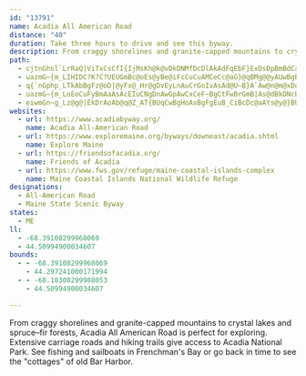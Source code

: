 ```yaml
---
id: "13791"
name: Acadia All American Road
distance: "40"
duration: Take three hours to drive and see this byway.
description: From craggy shorelines and granite-capped mountains to crystal lakes and spruce–fir forests, Acadia All American Road is perfect for exploring. Extensive carriage roads and hiking trails give access to Acadia National Park. See fishing and sailboats in Frenchman's Bay or go back in time to see the "cottages" of old Bar Harbor.
path:
  - cjtnGhsl`LrRaQ|ViTxCsCfI{IjMsKh@k@vDkDNMfDcDlAkAdFqEbF}ExDsDpBmBdCaC`E{D`E{DvCqCl@k@tGkGxFcGlCgC`EyDxBeBj@_@h@Uj@Qh@Kh@Ej@Ad@@`ALj@N`Cz@fFjBdFhB`A\jAd@fBb@dAJh@?x@G^GbA_@f@UvEaDnDcCfFiCvDkBpE}B`FkCb@St@]f@SjAe@pDs@dFo@vEm@dFc@fFc@fFc@rBQPAbAGdF[RAvAGf@@lAFfCp@|At@rDtBbC~ApEtDdFbF`AbAhE`F|ClChF~DfF~DXTpAr@v@P|AJxAEfFIbFK~E`AD@dCXhDLvEJxCTdFNV@p@Ep@I~@YnBc@fC}@hEgAjAMnR{AxOoExB}@pZyJnBu@dCs@fCs@bDiA|By@v@uAt@iCjCqMjB_L|@uHD]|@_JBm@r@qHZkEBwCI}C?MKgBUcD@uDAoD@oBPoDN_Cl@{ETkCBeCCqBsBgS{@qIo@oFS}A[wCo@uCi@wBcBqCkEaGQWcDgEeByCgA{BqA_DkBiEu@mBu@cAaAiAeAu@oBgBa@QyCqBmCaB}B}AcFmDiAy@kC_Bw@c@iFwDiA_BmAuBo@yAgB{EaDcKiC}L]yDQkCQcFGkHReG`AkJnAaHtA}FxE{L^}@`BqEpCwGn@yB`@gCj@yEP}Ah@cDv@_FJm@tBuMh@eE`B_Kh@_En@cGPgCHiCBgCG}Fk@{IsB}Oo@cFq@eFe@wD_AaGe@uJIyHhA_[j@uLJqEp@qQ|@iSN_Dj@oEt@eDbAyCn@oC`A{CVg@\e@v@q@jAq@tBy@zCq@jAItDH`A?rBHNAV@l@?zQI|Ge@|AJrIfClCb@xDZbDWlCk@dAOfAUl@IfASf@Ud@[f@[VUXe@Nw@TeB|@sIb@iBhAeD
  - uazmG~{m_LIHIDC?K?C?UEUGmBc@oEs@yBe@iFcCuCuAMCeCc@aG}@qBMg@@yAUwBgB_A_BaAaDa@iCmBqG_BcByAu@mD@}Af@iAbAuAdBsB|E}AbCi@`@eBr@mADsAMyAm@wE_DoCeAcCAsE[cCs@sAUmDh@sBpCsCxFmEnHgE~FaBfBcCpByK|FaGdE_IlDsBzBw@hCyAnNU~AgEvJyCnPsDg@
  - q{`nGphp_LTkAbBgFz@oD|@yFx@_Hr@gDvEyLnAuCrGoIvAsAd@U~B}A`Aw@n@m@xDqC|Bm@hDuBdEwCrB{A`AyA`A{BjFwIvCyDhBoBnAkB|GmOlBiE|B_GbAyAhEaDxCsCvBaBbCsAfCwBz@aCt@yEb@oDn@kBj@s@|AkAjFmBlCm@NkC?mAYqCY}Jc@mDcAmFyAsJy@uG?ClNmBnAWbAW\OfAMlD}@dEw@p@MfCq@lCYrBa@rEwDhB_CdEaEtDaBnCgAtAo@hBaAdAm@hEcBxCaAzBW|@BbALj@JxBd@DBjB`@jCn@j@Dh@A|@IRC~Cc@vAMvAAnAFvAZfAf@tAfAhCtCbAzAbBnDhBzEzAzCzEbG
  - uazmG~{m_LoEoCuFyBmAaAsAcEIuCNgDnAwGpAwCxCeF~BgCtFwBrGmB|As@dBkDNcB_@yCs@kB_CaAwBF{C|@yANwAM_By@y@_AsAiFCeB\yBhByC~A_BzDyBnF_E|CaDlEoK|AmCnAyC^_Lr@cE~CgIp@aAP_AZi@vBgFj@eAfAaAbA[dAKdCCvBSpGuBhCDvBb@hCbAnBL~AMhA_@t@W
  - eiwmGn~g_Lz@g@|EkDrAoAb@q@Z_AT{BUqCwBgHoAsBgFgEuB_CiBcDc@aAYs@y@}BUm@Go@Cg@?q@Fm@Jq@Hi@Xq@zA}A\o@bAkC|ByGbAuAlAkAdBeAjB[zAErF~@bA?z@KvDaAfEw@lESdEDpDVpD@lGaA~BKvCDnBI|ASfDu@lIqE`KoBbDeAxB_AzJgHbD_ArAMnARxSzI`EZpJJrFMvCLhEAvDk@hA?dEfE`BjAbDp@`H`@|D~AvFbGpK~Ct@b@dIhJn@Pj@@jBu@ZUt@UrDCpAEpAS`Ad@pAdBv@d@d@RlAD^Mh@i@fDmHt@a@xBDd@aAV}@t@JlA~@~Cx@xAPtAe@`Bt@tArAlArCPR\bBMfBe@fAe@p@YFq@?qCKgDb@cELe@Rc@d@sCfFsBpAiDd@sA^{@f@oK~DsCrAs@t@o@^cAvAYfBElAL~Bt@rCt@x@rAr@n@PfBFtAA|De@xEeB`G_@|@?xAVvD`AjAHr@OhC?|BNrCfAfItFlCvAhFtAr@H|CUtAJr@RbA~Bh@~F~AzHt@jBfAhAbBr@~BNlAl@~@tA`@vBFlAc@lIBfC^dB`AlAfCxBXd@Nr@HdA?fBeA`Cs@v@_@l@cCdBeNnFgEb@aGDmAKuALeAX}Av@kB~B{DvHoAjAoDfAiL`JyBdA}EjAiE`C_H`GiElA}An@cFhDm@j@aApAm@lBU|BTjCbAdCrAhC~@xCT|C?zALpB^`B`@x@fA~AdBl@vJvBpA`@lAxAZ~@TR^x@VjBVbGGrLwAlMiAbHoB`Jy@xB_ClEiItHaL~IcAl@oElDcCjAwAK{@g@Yw@Ky@Cu@^kHSsCuAaDy@e@iB[qIHgEXoAj@aDdCyCfAea@vBgCf@yE`CsAXkBAaGeAkCMuB]}DmAgDU{BCaER_AKoIuCkAScTwAmDoAY}@cBaMk@YmJBwDu@y@eAm@iAc@iBRwAj@oBbEcGZ_AN_ACq@GUW]QMi@Us@Js@`@qAZwAEg@GY?iF@w@?uAXgBBmF[G?aCDgFtAYHyBHgB[wCy@sA?kA\_F|@yAJiFKoACcBKcBa@_DcBkEyAwAe@{BkAiBeBaAcASWu@kAkJuOoCgCcEeBmJaCcDYoAW
websites:
  - url: https://www.acadiabyway.org/
    name: Acadia All-American Road
  - url: https://www.exploremaine.org/byways/downeast/acadia.shtml
    name: Explore Maine
  - url: https://friendsofacadia.org/
    name: Friends of Acadia
  - url: https://www.fws.gov/refuge/maine-coastal-islands-complex
    name: Maine Coastal Islands National Wildlife Refuge
designations:
  - All-American Road
  - Maine State Scenic Byway
states:
  - ME
ll:
  - -68.39108299968069
  - 44.50994900034607
bounds:
  - - -68.39108299968069
    - 44.297241000171994
  - - -68.18308299988053
    - 44.50994900034607

---
```


From craggy shorelines and granite-capped mountains to crystal lakes and spruce–fir forests, Acadia All American Road is perfect for exploring. Extensive carriage roads and hiking trails give access to Acadia National Park. See fishing and sailboats in Frenchman's Bay or go back in time to see the "cottages" of old Bar Harbor.
